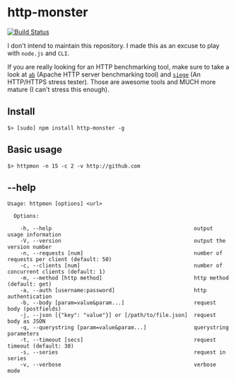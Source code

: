 # http-monster

[![Build Status](https://secure.travis-ci.org/zonetti/http-monster.png)](http://travis-ci.org/zonetti/http-monster)

I don't intend to maintain this repository. I made this as an excuse to play with `node.js` and `CLI`.

If you are really looking for an HTTP benchmarking tool, make sure to take a look at [`ab`][ab] (Apache HTTP server benchmarking tool) and [`siege`][siege] (An HTTP/HTTPS stress tester). Those are awesome tools and MUCH more mature (I can't stress this enough).

## Install

    $> [sudo] npm install http-monster -g

## Basic usage

    $> httpmon -n 15 -c 2 -v http://github.com

## --help

    Usage: httpmon [options] <url>

      Options:

        -h, --help                                             output usage information
        -V, --version                                          output the version number
        -n, --requests [num]                                   number of requests per client (default: 50)
        -c, --clients [num]                                    number of concurrent clients (default: 1)
        -m, --method [http method]                             http method (default: get)
        -a, --auth [username:password]                         http authentication
        -b, --body [param=value&param...]                      request body (postfields)
        -j, --json [{"key": "value"}] or [/path/to/file.json]  request body as JSON
        -q, --querystring [param=value&param...]               querystring parameters
        -t, --timeout [secs]                                   request timeout (default: 30)
        -s, --series                                           request in series
        -v, --verbose                                          verbose mode

[ab]: http://httpd.apache.org/docs/2.2/programs/ab.html
[siege]: http://www.joedog.org/siege-home/